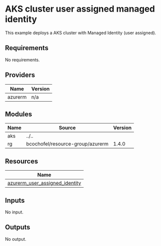 # AKS cluster user assigned managed identity

This example deploys a AKS cluster with Managed Identity (user assigned).

<!-- BEGINNING OF PRE-COMMIT-TERRAFORM DOCS HOOK -->
## Requirements

No requirements.

## Providers

| Name | Version |
|------|---------|
| azurerm | n/a |

## Modules

| Name | Source | Version |
|------|--------|---------|
| aks | ../.. |  |
| rg | bcochofel/resource-group/azurerm | 1.4.0 |

## Resources

| Name |
|------|
| [azurerm_user_assigned_identity](https://registry.terraform.io/providers/hashicorp/azurerm/latest/docs/resources/user_assigned_identity) |

## Inputs

No input.

## Outputs

No output.
<!-- END OF PRE-COMMIT-TERRAFORM DOCS HOOK -->
